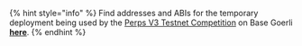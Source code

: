 {% hint style="info" %}
Find addresses and ABIs for the temporary deployment being used by the [Perps V3 Testnet Competition](https://blog.synthetix.io/the-perps-v3-testnet-trading-competition-on-base-is-live/) on Base Goerli [**here**](https://usecannon.com/packages/synthetix-perps-market/latest/84531-competition).
{% endhint %}

